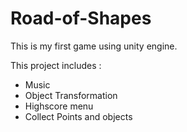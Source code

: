 # Road-of-Shapes
 This is my first game using unity engine. 
 
 This project includes :
+ Music
+ Object Transformation 
+ Highscore menu
+ Collect Points and objects
